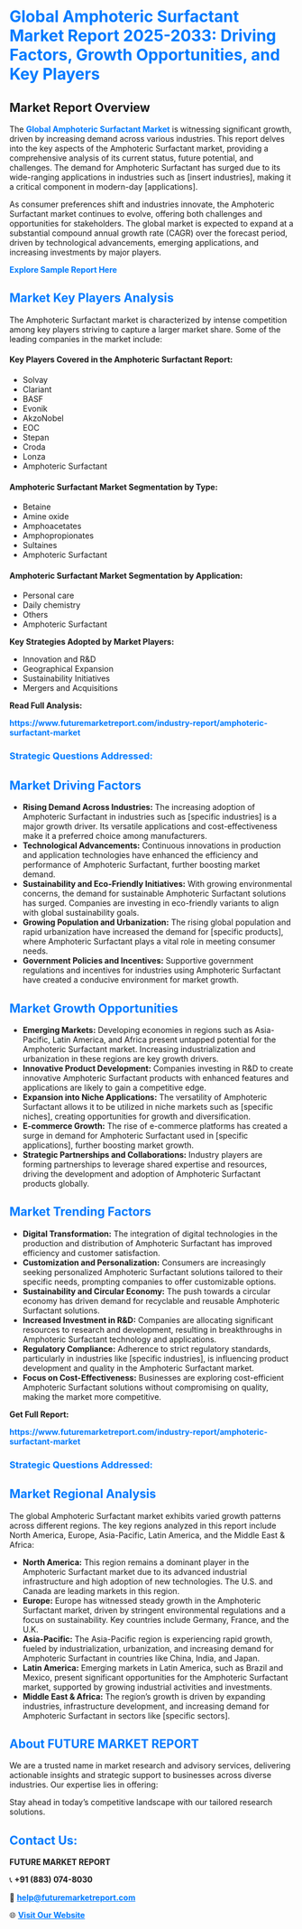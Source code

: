 <h1 style="color: #007BFF;">Global Amphoteric Surfactant Market Report 2025-2033: Driving Factors, Growth Opportunities, and Key Players</h1>

<section id="overview">
<h2>Market Report Overview</h2>
<p>The <a href="https://www.futuremarketreport.com/industry-report/amphoteric-surfactant-market" style="color: #007BFF; text-decoration: none;"><strong>Global Amphoteric Surfactant Market</strong></a> is witnessing significant growth, driven by increasing demand across various industries. This report delves into the key aspects of the Amphoteric Surfactant market, providing a comprehensive analysis of its current status, future potential, and challenges. The demand for Amphoteric Surfactant has surged due to its wide-ranging applications in industries such as [insert industries], making it a critical component in modern-day [applications].</p>
<p>As consumer preferences shift and industries innovate, the Amphoteric Surfactant market continues to evolve, offering both challenges and opportunities for stakeholders. The global market is expected to expand at a substantial compound annual growth rate (CAGR) over the forecast period, driven by technological advancements, emerging applications, and increasing investments by major players.</p>
</section>

<section id="overview">
<p><a href="https://www.futuremarketreport.com/request-sample/reportId=100432" style="color: #007BFF; text-decoration: none;"><strong>Explore Sample Report Here</strong></a></p>
</section>

<section id="key-players">
<h2 style="color: #007BFF;">Market Key Players Analysis</h2>
<p>The Amphoteric Surfactant market is characterized by intense competition among key players striving to capture a larger market share. Some of the leading companies in the market include:</p>
<h4>Key Players Covered in the Amphoteric Surfactant Report:</h4>
<ul><li>Solvay</li><li>Clariant</li><li>BASF</li><li>Evonik</li><li>AkzoNobel</li><li>EOC</li><li>Stepan</li><li>Croda</li><li>Lonza</li><li>Amphoteric Surfactant</li></ul>
<h4>Amphoteric Surfactant Market Segmentation by Type:</h4>
<ul><li>Betaine</li><li>Amine oxide</li><li>Amphoacetates</li><li>Amphopropionates</li><li>Sultaines</li><li>Amphoteric Surfactant</li></ul>

<h4>Amphoteric Surfactant Market Segmentation by Application:</h4>
<ul><li>Personal care</li><li>Daily chemistry</li><li>Others</li><li>Amphoteric Surfactant</li></ul>
<p><strong>Key Strategies Adopted by Market Players:</strong></p>
<ul>
<li>Innovation and R&D</li>
<li>Geographical Expansion</li>
<li>Sustainability Initiatives</li>
<li>Mergers and Acquisitions</li>
</ul>
</section>

<section>
<p><strong>Read Full Analysis: </strong></p><a href="https://www.futuremarketreport.com/industry-report/amphoteric-surfactant-market" style="color: #007BFF; text-decoration: none;"><strong>https://www.futuremarketreport.com/industry-report/amphoteric-surfactant-market</strong></a>
<h3 style="color: #007BFF;">Strategic Questions Addressed:</h3>
</section>

<section id="driving-factors">
<h2 style="color: #007BFF;">Market Driving Factors</h2>
<ul>
<li><strong>Rising Demand Across Industries:</strong> The increasing adoption of Amphoteric Surfactant in industries such as [specific industries] is a major growth driver. Its versatile applications and cost-effectiveness make it a preferred choice among manufacturers.</li>
<li><strong>Technological Advancements:</strong> Continuous innovations in production and application technologies have enhanced the efficiency and performance of Amphoteric Surfactant, further boosting market demand.</li>
<li><strong>Sustainability and Eco-Friendly Initiatives:</strong> With growing environmental concerns, the demand for sustainable Amphoteric Surfactant solutions has surged. Companies are investing in eco-friendly variants to align with global sustainability goals.</li>
<li><strong>Growing Population and Urbanization:</strong> The rising global population and rapid urbanization have increased the demand for [specific products], where Amphoteric Surfactant plays a vital role in meeting consumer needs.</li>
<li><strong>Government Policies and Incentives:</strong> Supportive government regulations and incentives for industries using Amphoteric Surfactant have created a conducive environment for market growth.</li>
</ul>
</section>

<section id="growth-opportunities">
<h2 style="color: #007BFF;">Market Growth Opportunities</h2>
<ul>
<li><strong>Emerging Markets:</strong> Developing economies in regions such as Asia-Pacific, Latin America, and Africa present untapped potential for the Amphoteric Surfactant market. Increasing industrialization and urbanization in these regions are key growth drivers.</li>
<li><strong>Innovative Product Development:</strong> Companies investing in R&D to create innovative Amphoteric Surfactant products with enhanced features and applications are likely to gain a competitive edge.</li>
<li><strong>Expansion into Niche Applications:</strong> The versatility of Amphoteric Surfactant allows it to be utilized in niche markets such as [specific niches], creating opportunities for growth and diversification.</li>
<li><strong>E-commerce Growth:</strong> The rise of e-commerce platforms has created a surge in demand for Amphoteric Surfactant used in [specific applications], further boosting market growth.</li>
<li><strong>Strategic Partnerships and Collaborations:</strong> Industry players are forming partnerships to leverage shared expertise and resources, driving the development and adoption of Amphoteric Surfactant products globally.</li>
</ul>
</section>

<section id="trending-factors">
<h2 style="color: #007BFF;">Market Trending Factors</h2>
<ul>
<li><strong>Digital Transformation:</strong> The integration of digital technologies in the production and distribution of Amphoteric Surfactant has improved efficiency and customer satisfaction.</li>
<li><strong>Customization and Personalization:</strong> Consumers are increasingly seeking personalized Amphoteric Surfactant solutions tailored to their specific needs, prompting companies to offer customizable options.</li>
<li><strong>Sustainability and Circular Economy:</strong> The push towards a circular economy has driven demand for recyclable and reusable Amphoteric Surfactant solutions.</li>
<li><strong>Increased Investment in R&D:</strong> Companies are allocating significant resources to research and development, resulting in breakthroughs in Amphoteric Surfactant technology and applications.</li>
<li><strong>Regulatory Compliance:</strong> Adherence to strict regulatory standards, particularly in industries like [specific industries], is influencing product development and quality in the Amphoteric Surfactant market.</li>
<li><strong>Focus on Cost-Effectiveness:</strong> Businesses are exploring cost-efficient Amphoteric Surfactant solutions without compromising on quality, making the market more competitive.</li>
</ul>
</section>

<section>
<p><strong>Get Full Report: </strong></p><a href="https://www.futuremarketreport.com/industry-report/amphoteric-surfactant-market" style="color: #007BFF; text-decoration: none;"><strong>https://www.futuremarketreport.com/industry-report/amphoteric-surfactant-market</strong></a>
<h3 style="color: #007BFF;">Strategic Questions Addressed:</h3>
</section>


<section id="regional-analysis">
<h2 style="color: #007BFF;">Market Regional Analysis</h2>
<p>The global Amphoteric Surfactant market exhibits varied growth patterns across different regions. The key regions analyzed in this report include North America, Europe, Asia-Pacific, Latin America, and the Middle East & Africa:</p>
<ul>
<li><strong>North America:</strong> This region remains a dominant player in the Amphoteric Surfactant market due to its advanced industrial infrastructure and high adoption of new technologies. The U.S. and Canada are leading markets in this region.</li>
<li><strong>Europe:</strong> Europe has witnessed steady growth in the Amphoteric Surfactant market, driven by stringent environmental regulations and a focus on sustainability. Key countries include Germany, France, and the U.K.</li>
<li><strong>Asia-Pacific:</strong> The Asia-Pacific region is experiencing rapid growth, fueled by industrialization, urbanization, and increasing demand for Amphoteric Surfactant in countries like China, India, and Japan.</li>
<li><strong>Latin America:</strong> Emerging markets in Latin America, such as Brazil and Mexico, present significant opportunities for the Amphoteric Surfactant market, supported by growing industrial activities and investments.</li>
<li><strong>Middle East & Africa:</strong> The region’s growth is driven by expanding industries, infrastructure development, and increasing demand for Amphoteric Surfactant in sectors like [specific sectors].</li>
</ul>
</section>

<footer>
<h2 style="color: #007BFF;">About FUTURE MARKET REPORT</h2>
<p>We are a trusted name in market research and advisory services, delivering actionable insights and strategic support to businesses across diverse industries. Our expertise lies in offering:</p>

<p>Stay ahead in today’s competitive landscape with our tailored research solutions.</p>

<h2 style="color: #007BFF;">Contact Us:</h2>
<p><strong>FUTURE MARKET REPORT</strong></p>
<p>📞 <strong>+91 (883) 074-8030</strong></p>
<p>📧 <strong><a href="mailto:help@futuremarketreport.com" style="color: #007BFF;">help@futuremarketreport.com</a></strong></p>
<p>🌐 <strong><a href="https://www.futuremarketreport.com/" style="color: #007BFF;">Visit Our Website</a></strong></p>
</footer>